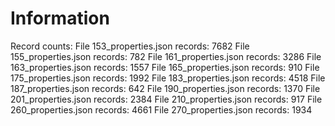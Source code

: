# Information

Record counts:
File 153_properties.json records: 7682
File 155_properties.json records: 782
File 161_properties.json records: 3286
File 163_properties.json records: 1557
File 165_properties.json records: 910
File 175_properties.json records: 1992
File 183_properties.json records: 4518
File 187_properties.json records: 642
File 190_properties.json records: 1370
File 201_properties.json records: 2384
File 210_properties.json records: 917
File 260_properties.json records: 4661
File 270_properties.json records: 1934
